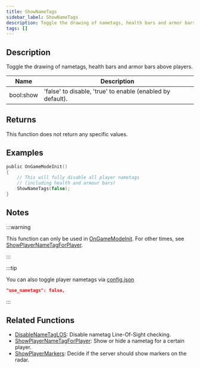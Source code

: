 ```yaml
---
title: ShowNameTags
sidebar_label: ShowNameTags
description: Toggle the drawing of nametags, health bars and armor bars above players.
tags: []
---
```


## Description

Toggle the drawing of nametags, health bars and armor bars above players.

| Name      | Description                                                |
| --------- | ---------------------------------------------------------- |
| bool:show | 'false' to disable, 'true' to enable (enabled by default). |

## Returns

This function does not return any specific values.

## Examples

```c
public OnGameModeInit()
{
    // This will fully disable all player nametags
    // (including health and armour bars)
    ShowNameTags(false);
}
```

## Notes

:::warning

This function can only be used in [OnGameModeInit](OnGameModeInit). For other times, see [ShowPlayerNameTagForPlayer](ShowPlayerNameTagForPlayer).

:::

:::tip

You can also toggle player nametags via [config.json](../../server/config.json)

```json
"use_nametags": false,
```

:::

## Related Functions

- [DisableNameTagLOS](DisableNameTagLOS): Disable nametag Line-Of-Sight checking.
- [ShowPlayerNameTagForPlayer](ShowPlayerNameTagForPlayer): Show or hide a nametag for a certain player.
- [ShowPlayerMarkers](ShowPlayerMarkers): Decide if the server should show markers on the radar.
